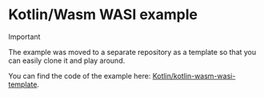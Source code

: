 # Kotlin/Wasm WASI example

> [!IMPORTANT]  
> The example was moved to a separate repository as a template so that you can easily clone it and play around.
>
> You can find the code of the example here: [Kotlin/kotlin-wasm-wasi-template](https://github.com/Kotlin/kotlin-wasm-wasi-template).
